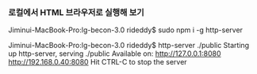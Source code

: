 ### 로컬에서 HTML 브라우저로 실행해 보기

Jiminui-MacBook-Pro:lg-becon-3.0 rideddy$ sudo npm i -g http-server

Jiminui-MacBook-Pro:lg-becon-3.0 rideddy$ http-server ./public
Starting up http-server, serving ./public
Available on:
  http://127.0.0.1:8080
  http://192.168.0.40:8080
Hit CTRL-C to stop the server